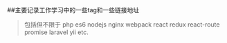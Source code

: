 
##主要记录工作学习中的一些tag和一些链接地址


>包括但不限于 php es6 nodejs nginx webpack react redux react-route promise laravel yii etc.
